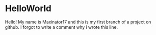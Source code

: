 # HelloWorld
Hello! My name is Maxinator17 and this is my first branch of a project on github. I forgot to write a comment why i wrote this line.
